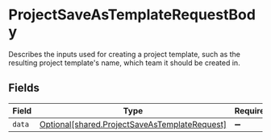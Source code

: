 # ProjectSaveAsTemplateRequestBody

Describes the inputs used for creating a project template, such as the resulting project template's name, which team it should be created in.


## Fields

| Field                                                                                                | Type                                                                                                 | Required                                                                                             | Description                                                                                          |
| ---------------------------------------------------------------------------------------------------- | ---------------------------------------------------------------------------------------------------- | ---------------------------------------------------------------------------------------------------- | ---------------------------------------------------------------------------------------------------- |
| `data`                                                                                               | [Optional[shared.ProjectSaveAsTemplateRequest]](../../models/shared/projectsaveastemplaterequest.md) | :heavy_minus_sign:                                                                                   | N/A                                                                                                  |